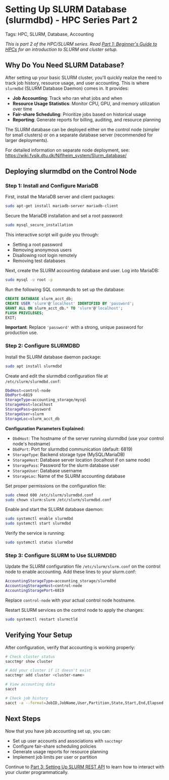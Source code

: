 # Setting Up SLURM Database (slurmdbd) - HPC Series Part 2

Tags: HPC, SLURM, Database, Accounting

*This is part 2 of the HPC/SLURM series. Read [Part 1: Beginner's Guide to HPCs](/blog/hpc) for an introduction to SLURM and cluster setup.*

## Why Do You Need SLURM Database?

After setting up your basic SLURM cluster, you'll quickly realize the need to track job history, resource usage, and user accounting. This is where `slurmdbd` (SLURM Database Daemon) comes in. It provides:

- **Job Accounting**: Track who ran what jobs and when
- **Resource Usage Statistics**: Monitor CPU, GPU, and memory utilization over time
- **Fair-share Scheduling**: Prioritize jobs based on historical usage
- **Reporting**: Generate reports for billing, auditing, and resource planning

The SLURM database can be deployed either on the control node (simpler for small clusters) or on a separate database server (recommended for larger deployments).

For detailed information on separate node deployment, see: https://wiki.fysik.dtu.dk/Niflheim_system/Slurm_database/

## Deploying slurmdbd on the Control Node

### Step 1: Install and Configure MariaDB

First, install the MariaDB server and client packages:

```bash
sudo apt-get install mariadb-server mariadb-client
```

Secure the MariaDB installation and set a root password:

```bash
sudo mysql_secure_installation
```

This interactive script will guide you through:
- Setting a root password
- Removing anonymous users
- Disallowing root login remotely
- Removing test databases

Next, create the SLURM accounting database and user. Log into MariaDB:

```bash
sudo mysql -u root -p
```

Run the following SQL commands to set up the database:

```sql
CREATE DATABASE slurm_acct_db;
CREATE USER 'slurm'@'localhost' IDENTIFIED BY 'password';
GRANT ALL ON slurm_acct_db.* TO 'slurm'@'localhost';
FLUSH PRIVILEGES;
EXIT;
```

**Important**: Replace `'password'` with a strong, unique password for production use.

### Step 2: Configure SLURMDBD

Install the SLURM database daemon package:

```bash
sudo apt install slurmdbd
```

Create and edit the slurmdbd configuration file at `/etc/slurm/slurmdbd.conf`:

```bash
DbdHost=control-node
DbdPort=6819
StorageType=accounting_storage/mysql
StorageHost=localhost
StoragePass=password
StorageUser=slurm
StorageLoc=slurm_acct_db
```

**Configuration Parameters Explained:**
- `DbdHost`: The hostname of the server running slurmdbd (use your control node's hostname)
- `DbdPort`: Port for slurmdbd communication (default: 6819)
- `StorageType`: Backend storage type (MySQL/MariaDB)
- `StorageHost`: Database server location (localhost if on same node)
- `StoragePass`: Password for the slurm database user
- `StorageUser`: Database username
- `StorageLoc`: Name of the SLURM accounting database

Set proper permissions on the configuration file:

```bash
sudo chmod 600 /etc/slurm/slurmdbd.conf
sudo chown slurm:slurm /etc/slurm/slurmdbd.conf
```

Enable and start the SLURM database daemon:

```bash
sudo systemctl enable slurmdbd
sudo systemctl start slurmdbd
```

Verify the service is running:

```bash
sudo systemctl status slurmdbd
```

### Step 3: Configure SLURM to Use SLURMDBD

Update the SLURM configuration file `/etc/slurm/slurm.conf` on the control node to enable accounting. Add these lines to your slurm.conf:

```bash
AccountingStorageType=accounting_storage/slurmdbd
AccountingStorageHost=control-node
AccountingStoragePort=6819
```

Replace `control-node` with your actual control node hostname.

Restart SLURM services on the control node to apply the changes:

```bash
sudo systemctl restart slurmctld
```

## Verifying Your Setup

After configuration, verify that accounting is working properly:

```bash
# Check cluster status
sacctmgr show cluster

# Add your cluster if it doesn't exist
sacctmgr add cluster <cluster-name>

# View accounting data
sacct

# Check job history
sacct -a --format=JobID,JobName,User,Partition,State,Start,End,Elapsed
```

## Next Steps

Now that you have job accounting set up, you can:
- Set up user accounts and associations with `sacctmgr`
- Configure fair-share scheduling policies
- Generate usage reports for resource planning
- Implement job limits per user or partition

Continue to [Part 3: Setting Up SLURM REST API](/blog/slurmrestd) to learn how to interact with your cluster programmatically.